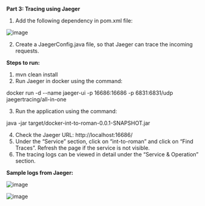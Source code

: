 **Part 3: Tracing using Jaeger**

1. Add the following dependency in pom.xml file:

![image](https://user-images.githubusercontent.com/47338443/147902780-8f478de4-9527-4b19-a26a-17173d1f8a90.png)

2. Create a JaegerConfig.java file, so that Jaeger can trace the incoming requests.

**Steps to run:**

1) mvn clean install
2) Run Jaeger in docker using the command:

docker run -d --name jaeger-ui -p 16686:16686 -p 6831:6831/udp jaegertracing/all-in-one 

3) Run the application using the command:

java -jar target/docker-int-to-roman-0.0.1-SNAPSHOT.jar

4) Check the Jaeger URL: http://localhost:16686/
5) Under the “Service” section, click on “int-to-roman” and click on “Find Traces”. Refresh the page if the service is not visible.
6) The tracing logs can be viewed in detail under the “Service & Operation” section.


**Sample logs from Jaeger:**

![image](https://user-images.githubusercontent.com/47338443/148021965-8bee6894-65c6-4b29-a249-5038590456cf.png)

![image](https://user-images.githubusercontent.com/47338443/148022043-4c41bee4-7242-44a4-8c02-51be3265396f.png)

